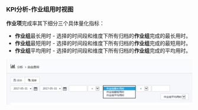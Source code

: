 ### KPI分析-作业组用时视图
**作业项**完成率其下细分三个具体量化指标：

* **作业组**最长用时 - 选择的时间段和维度下所有归档的**作业组**完成的最长用时。 
* **作业组**最短用时 - 选择的时间段和维度下所有归档的**作业组**完成的最短用时。 
* **作业组**平均用时 - 选择的时间段和维度下所有归档的**作业组**完成的平均用时。

![](./images/按钮说明11.png)